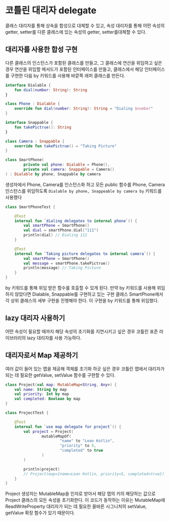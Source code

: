 # 코틀린 대리자 delegate

클래스 대리자를 통해 상속을 합성으로 대체할 수 있고, 속성 대리자를 통해 어떤 속성의 getter, setter를 다른 클래스에 있는 속성의 getter, setter를대체할 수 있다.

## 대리자를 사용한 합성 구현
다른 클래스의 인스턴스가 포함된 클래스를 만들고, 그 클래스에 연산을 위임하고 싶은 경우 연산을 위임할 메서드가 포함된 인터페이스를 만들고, 클래스에서 해당 인터페이스를 구현한 다음 by 키워드를 사용해 바깥쪽 래퍼 클래스를 만든다.

```kotlin
interface Dialable {
    fun dial(number: String): String
}

class Phone : Dialable {
    override fun dial(number: String): String = "Dialing $number"
}

interface Snappable {
    fun takePictrue(): String
}

class Camera : Snappable {
    override fun takePictrue() = "Taking Picture"
}

class SmartPhone(
        private val phone: Dialable = Phone(),
        private val camera: Snappable = Camera()
) : Dialable by phone, Snappable by camera

```

생성자에서 Phone, Camera를 인스턴스화 하고 모든 public 함수를 Phone, Camera 인스턴스를 위임하도록 `Dialable by phone, Snappeable by camera by` 키워드를 사용했다

```kt
class SmartPhoneTest {

    @Test
    internal fun `dialing delegates to internal phone`() {
        val smartPhone = SmartPhone()
        val dial = smartPhone.dial("111")
        println(dial) // Dialing 111
    }

    @Test
    internal fun `Taking picture delegates to internal camera`() {
        val smartPhone = SmartPhone()
        val message = smartPhone.takePictrue()
        println(message) // Taking Picture
    }
}
```
by 키워드를 통해 위임 받은 함수를 호출할 수 있게 된다. 만약 by 키워드를 사용해 위임하지 않았다면 Dialable, Snappable를 구현하고 있는 구현 클래스 SmartPhone에서 각 상위 클래스의 세부 구현을 진행해야 한다. 이 구현을 by 키워드를 통해 위임했다.

## lazy 대리자 사용하기
어떤 속성이 필요할 때까지 해당 속성의 초기화를 지연시키고 싶은 경우 코틀린 표준 라이브러리의 lazy 대리자를 사용 가능하다.

## 대리자로서 Map 제공하기
여러 값이 들어 있는 맵을 제공해 객체를 초기화 하곳 싶은 경우 코틀린 맵에서 대리자가 되는 데 필요한 getValue, setValue 함수를 구현할 수 있다.

```kt
class Project(val map: MutableMap<String, Any>) {
    val name: String by map
    val priority: Int by map
    val completed: Boolean by map
}

class ProjectTest {

    @Test
    internal fun `use map delegate for project`() {
        val project = Project(
                mutableMapOf(
                        "name" to "Lean Kotlin",
                        "priority" to 5,
                        "completed" to true
                )
        )

        println(project)
        // Project(map={name=Lean Kotlin, priority=5, completed=true})
    }
}
```

Project 생성자는 MutableMap을 인자로 받아서 해당 맵의 키의 해당하는 값으로 Project 클래스의 모든 속성을 초기화한다. 이 코드가 동작하는 이유는 MutableMap에 ReadWriteProperty 대리자가 되는 데 필요한 올바른 시그니처의 setValue, getValue 확장 함수가 있기 때문이다.